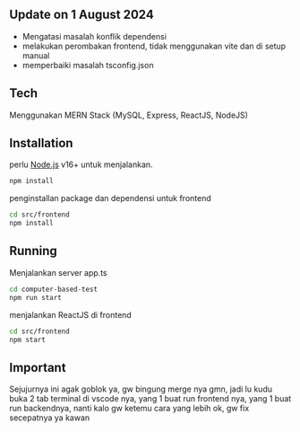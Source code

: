 
## Update on 1 August 2024

- Mengatasi masalah konflik dependensi
- melakukan perombakan frontend, tidak menggunakan vite dan di setup manual
- memperbaiki masalah tsconfig.json


## Tech
Menggunakan MERN Stack (MySQL, Express, ReactJS, NodeJS)

## Installation

perlu [Node.js](https://nodejs.org/) v16+ untuk menjalankan.

```sh
npm install
```

penginstallan package dan dependensi untuk frontend

```sh
cd src/frontend
npm install
```

## Running

Menjalankan server app.ts

```sh
cd computer-based-test
npm run start
```

menjalankan ReactJS di frontend

```sh
cd src/frontend
npm start
```

## Important

Sejujurnya ini agak goblok ya, gw bingung merge nya gmn, jadi lu kudu buka 2 tab terminal di vscode nya, yang 1 buat run frontend nya, yang 1 buat run backendnya, nanti kalo gw ketemu cara yang lebih ok, gw fix secepatnya ya kawan